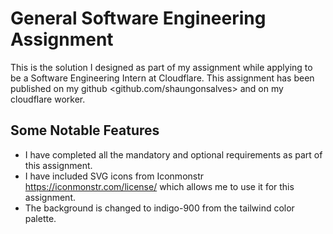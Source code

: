 
# General Software Engineering Assignment

  

This is the solution I designed as part of my assignment while applying to be a Software Engineering Intern at Cloudflare. This assignment has been published on my github <github.com/shaungonsalves> and on my cloudflare worker.

  

## Some Notable Features
 - I have completed all the mandatory and optional requirements as part
   of this assignment.
 - I have included SVG icons from Iconmonstr
   <https://iconmonstr.com/license/> which allows me to use it for this
   assignment.
 - The background is changed to indigo-900 from the tailwind color
   palette.
